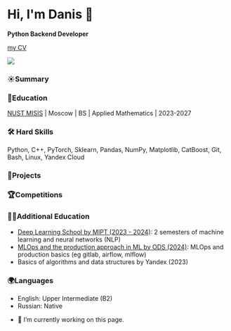 # Hi, I'm Danis 👋
**Python Backend Developer** 


[my CV]( https://drive.google.com/file/d/1_tLZksY8bDk8XK5QpgtZ7N3PqmtqyX_p/view?usp=sharing)

<p align='left'>
   </a>
   <a href="https://t.me/D_arble">
       <img src="https://img.shields.io/badge/Telegram-2CA5E0?style=for-the-badge&logo=telegram&logoColor=white"/>
   </a>

### ☀️Summary 

### 🐘Education
[NUST MISIS](https://misis.ru/) | Moscow | BS | Applied Mathematics | 2023-2027

### 🛠 Hard Skills
Python, C++, PyTorch, Sklearn, Pandas, NumPy, Matplotlib, CatBoost, Git, Bash, Linux, Yandex Cloud

### 👞Projects

### 🏆Competitions

### 👨‍🎓Additional Education
- [Deep Learning School by MIPT (2023 - 2024)](https://dls.samcs.ru/): 2 semesters of machine learning and neural networks (NLP)
- [MLOps and the production approach in ML by ODS (2024)](https://ods.ai/tracks/ml-in-production-spring-23): MLOps and production basics (eg gitlab, airflow, mlflow)
- Basics of algorithms and data structures by Yandex (2023)

### 🌍Languages
*   English: Upper Intermediate (B2)
*   Russian: Native    

- 🔭 I’m currently working on this page.
